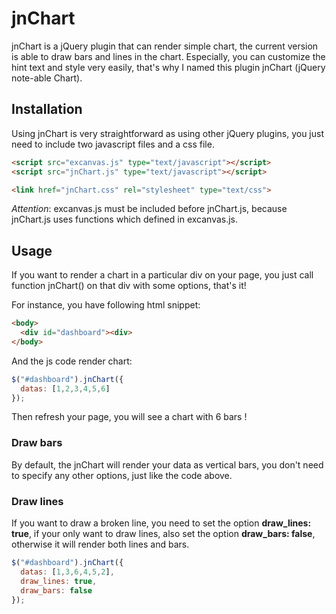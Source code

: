 # jnChart

jnChart is a jQuery plugin that can render simple chart, the current version is able to draw bars and lines in the chart. Especially, you can customize the hint text and style very easily, that's why I named this plugin jnChart (jQuery note-able Chart).

## Installation

Using jnChart is very straightforward as using other jQuery plugins, you just need to include two javascript files and a css file.

``` html
<script src="excanvas.js" type="text/javascript"></script>
<script src="jnChart.js" type="text/javascript"></script>

<link href="jnChart.css" rel="stylesheet" type="text/css">
```
*Attention*: excanvas.js must be included before jnChart.js, because jnChart.js uses functions which defined in excanvas.js.

## Usage

If you want to render a chart in a particular div on your page, you just call function jnChart() on that div with some options, that's it!

For instance, you have following html snippet: 

```html
<body>
  <div id="dashboard"><div>
</body> 
```
And the js code render chart:

```javascript
$("#dashboard").jnChart({
  datas: [1,2,3,4,5,6]
});
```
Then refresh your page, you will see a chart with 6 bars !

### Draw bars

By default, the jnChart will render your data as vertical bars, you don't need to specify any other options, just like the code above.

### Draw lines

If you want to draw a broken line, you need to set the option **draw_lines: true**, if your only want to draw lines, also set the option **draw_bars: false**, otherwise it will render both lines and bars.

```javascript
$("#dashboard").jnChart({
  datas: [1,3,6,4,5,2],
  draw_lines: true,
  draw_bars: false
});
```





 